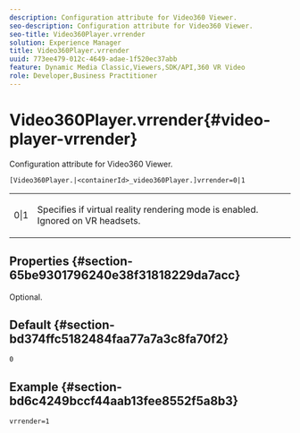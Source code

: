 ```yaml
---
description: Configuration attribute for Video360 Viewer.
seo-description: Configuration attribute for Video360 Viewer.
seo-title: Video360Player.vrrender
solution: Experience Manager
title: Video360Player.vrrender
uuid: 773ee479-012c-4649-adae-1f520ec37abb
feature: Dynamic Media Classic,Viewers,SDK/API,360 VR Video
role: Developer,Business Practitioner
---
```


# Video360Player.vrrender{#video-player-vrrender}

Configuration attribute for Video360 Viewer.

`[Video360Player.|<containerId>_video360Player.]vrrender=0|1`

<table id="table_2A4F898BBF88417DB0834B7F78637F5D"> 
 <tbody> 
  <tr> 
   <td colname="col1"> <p> <span class="codeph"> 0|1</span> </p> </td> 
   <td colname="col2"> <p>Specifies if virtual reality rendering mode is enabled. Ignored on VR headsets. </p> </td> 
  </tr> 
 </tbody> 
</table>

## Properties {#section-65be9301796240e38f31818229da7acc}

Optional.

## Default {#section-bd374ffc5182484faa77a7a3c8fa70f2}

`0`

## Example {#section-bd6c4249bccf44aab13fee8552f5a8b3}

`vrrender=1` 

